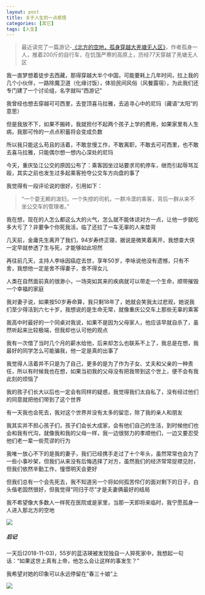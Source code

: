 ```yaml
---
layout: post
title: 关于人生的一点感悟
categories: [其它]
tags: [人生]
---
```



> 最近读完了一篇游记-[《北方的空地，孤身穿越大羌塘无人区》](http://www.8264.com/youji/512349-2.html)，作者孤身一人，推着200斤的自行车，在饥饿严寒的高原上，历经77天穿越了羌塘无人区

我一直梦想着徒步去西藏，那得穿越大半个中国，可能要耗上几年时间，拉上我的几个小伙伴，一路除魔卫道（化缘讨饭），体验民间风俗（风餐露宿），为此我们还专门建了一个讨论组，名字就叫“西游记”

我曾经也想去穿越可可西里，去登顶喜马拉雅，去追寻心中的尼玛（藏语“太阳”的意思）

但是我放不下，如果不搬砖，我就担付不起两个孩子上学的费用，如果家里有人生病，我那可怜的一点点积蓄将会变成负数

所以我只能这么苟且的活着，不敢怠慢工作，不敢离职，不敢去可可西里，也不敢去喜马拉雅，只能偶尔想一想内心深处的尼玛

今天，重庆坠江公交的原因公布了：乘客因坐过站要求司机停车，继而引起辱骂互殴，其实之前也发生过多起乘客抢夺公交车方向盘的事了

我觉得有一段评论说的很好，引用如下：

> “一个耍无赖的泼妇，一个失控的司机，一群冷漠的乘客，背后一群从来不坐公交车的管理者。”

我在想，现在的人怎么都这么大的火气，怎么就不能体谅对方一点，让他一步就吃多大亏了？非要争个你死我活，临了还拉了一车无辜的人来垫背

几天前，金庸先生离开了我们，94岁寿终正寝，据说是微笑着离开，我想查大侠一定早就参透了生与死，才能够如此坦然

再往前几天，主持人李咏因癌症去世，享年50岁，李咏说他没有遗憾，只有不舍，我想他一定是舍不得妻子，舍不得女儿

人类在自然面前真的很渺小，一场突如其来的疾病就可以带走一个生命，顺带摧毁一个幸福的家庭

我对妻子说，如果按50岁寿命算，我只剩18年了，她就会笑我太过悲观，她说我们至少得活到六七十岁，我想说的是生命无常，就像重庆公交车上那些无辜的乘客

我高中时最好的一个同桌对我说，如果不是因为父母家人，他应该早就自杀了，虽然听起来比较极端，但我却也认可他的观点

我有一次借了当时几个月的薪水给他，后来却怎么也联系不上了，我总是在想，我最好的同学怎么可能骗我，他一定是真的出事了

我觉得人活着并不只是为了自己，更多的是为了作为子女、丈夫和父亲的一种责任，所以有时候我也在想，如果当初我的父母没有把我带到这个世上，便不会有我此刻的烦恼了

我的孩子们长大以后也一定会有同样的疑惑，我觉得我们太自私了，没有经过他们的同意就把他们带到了这个世界

有一天我也会死去，我对这个世界并没有太多的留恋，除了我的亲人和朋友

我其实并不担心孩子们，孩子们会长大成家，会有他们自己的生活，到时候他们也会和我有代沟，就像我和我的父母一样，我一边很努力的孝顺他们，一边又要忍受他们老一辈一些荒谬的行为

我唯一放心不下的是我的妻子，我们已经携手走过了十个年头，虽然常常也会为了一些小事吵架，但我们从来没有后悔选择了对方，虽然我们的经济常常捉襟见肘，但我们依然辛勤工作，憧憬明天会更好

但我们总有一个会先死去，我不知道另一个将如何孤苦伶仃的面对剩下的日子，白头偕老固然很好，但我觉得“同归于尽”才是夫妻俩最好的结局

我不希望像大多数人一样死在医院或是家里，当那一天即将来临时，我宁愿孤身一人进入那北方的空地

![]({{site.url}}/public/images/2018-11-02-about-life.png)

##### 后记

一天后(2018-11-03)，55岁的蓝洁瑛被发现独自一人猝死家中，我想起一句话：“如果这世上真有上帝，他怎么会让这样的事发生？”

我希望对她的印象可以永远停留在“春三十娘”上

![]({{site.url}}/public/images/2018-11-02-about-life-lanjieying.jpg)

